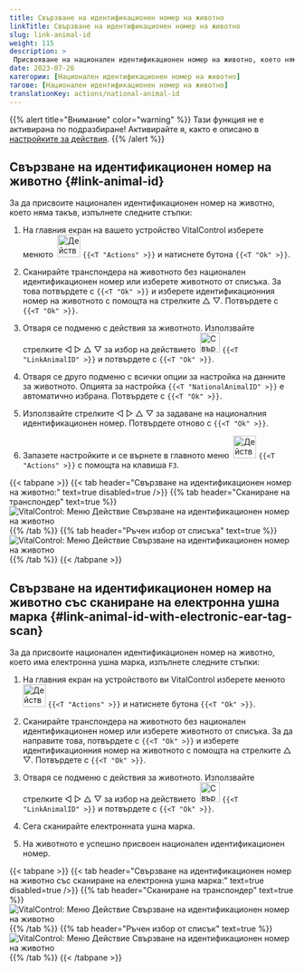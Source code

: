 ```yaml
---
title: Свързване на идентификационен номер на животно
linkTitle: Свързване на идентификационен номер на животно
slug: link-animal-id
weight: 115
description: >
 Присвояване на национален идентификационен номер на животно, което няма национален идентификационен номер
date: 2023-07-26
категории: [Национален идентификационен номер на животно]
тагове: [Национален идентификационен номер на животно]
translationKey: actions/national-animal-id
---
```

{{% alert title="Внимание" color="warning" %}}
Тази функция не е активирана по подразбиране! Активирайте я, както е описано в [настройките за действия](../setting/).
{{% /alert %}}

## Свързване на идентификационен номер на животно {#link-animal-id}

За да присвоите национален идентификационен номер на животно, което няма такъв, изпълнете следните стъпки:

1. На главния екран на вашето устройство VitalControl изберете менюто &nbsp;<img src="/icons/actions.svg" width="40" align="bottom" alt="Действия" /> `{{<T "Actions" >}}` и натиснете бутона `{{<T "Ok" >}}`.

2. Сканирайте транспондера на животното без национален идентификационен номер или изберете животното от списъка. За това потвърдете с `{{<T "Ok" >}}` и изберете идентификационния номер на животното с помощта на стрелките △ ▽. Потвърдете с `{{<T "Ok" >}}`.

3. Отваря се подменю с действия за животното. Използвайте стрелките ◁ ▷ △ ▽ за избор на действието &nbsp;<img src="/icons/actions/link-nais-id.svg" width="35" align="bottom" alt="Свързване на идентификационен номер на животно" /> `{{<T "LinkAnimalID" >}}` и потвърдете с `{{<T "Ok" >}}`.

4. Отваря се друго подменю с всички опции за настройка на данните за животното. Опцията за настройка `{{<T "NationalAnimalID" >}}` е автоматично избрана. Потвърдете с `{{<T "Ok" >}}`.

5. Използвайте стрелките ◁ ▷ △ ▽ за задаване на националния идентификационен номер. Потвърдете отново с `{{<T "Ok" >}}`.

6. Запазете настройките и се върнете в главното меню &nbsp;<img src="/icons/actions.svg" width="40" align="bottom" alt="Действия" /> `{{<T "Actions" >}}` с помощта на клавиша `F3`.

{{< tabpane >}}
{{< tab header="Свързване на идентификационен номер на животно:" text=true disabled=true />}}
{{% tab header="Сканиране на транспондер" text=true %}}
![VitalControl: Меню Действие Свързване на идентификационен номер на животно](../images/linkanimalid-scan.png "Свързване на идентификационен номер на животно")
{{% /tab %}}
{{% tab header="Ръчен избор от списъка" text=true %}}
![VitalControl: Меню Действие Свързване на идентификационен номер на животно](../images/linkanimalid.png "Свързване на идентификационен номер на животно")
{{% /tab %}}
{{< /tabpane >}}

## Свързване на идентификационен номер на животно със сканиране на електронна ушна марка {#link-animal-id-with-electronic-ear-tag-scan}

За да присвоите национален идентификационен номер на животно, което има електронна ушна марка, изпълнете следните стъпки:

1. На главния екран на устройството ви VitalControl изберете менюто &nbsp;<img src="/icons/actions.svg" width="40" align="bottom" alt="Действия" /> `{{<T "Actions" >}}` и натиснете бутона `{{<T "Ok" >}}`.

2. Сканирайте транспондера на животното без национален идентификационен номер или изберете животното от списъка. За да направите това, потвърдете с `{{<T "Ok" >}}` и изберете идентификационния номер на животното с помощта на стрелките △ ▽. Потвърдете с `{{<T "Ok" >}}`.

3. Отваря се подменю с действия за животното. Използвайте стрелките ◁ ▷ △ ▽ за избор на действието &nbsp;<img src="/icons/actions/scan-nais-id.svg" width="35" align="bottom" alt="Свързване на идентификационен номер на животно" />  `{{<T "LinkAnimalID" >}}` и потвърдете с `{{<T "Ok" >}}`.

4. Сега сканирайте електронната ушна марка.

5. На животното е успешно присвоен национален идентификационен номер.

{{< tabpane >}}
{{< tab header="Свързване на идентификационен номер на животно със сканиране на електронна ушна марка:" text=true disabled=true />}}
{{% tab header="Сканиране на транспондер" text=true %}}
![VitalControl: Меню Действие Свързване на идентификационен номер на животно](../images/linkanimalidscan-scan.png "Свързване на идентификационен номер на животно")
{{% /tab %}}
{{% tab header="Ръчен избор от списък" text=true %}}
![VitalControl: Меню Действие Свързване на идентификационен номер на животно](../images/linkanimalidscan.png "Свързване на идентификационен номер на животно")
{{% /tab %}}
{{< /tabpane >}}
